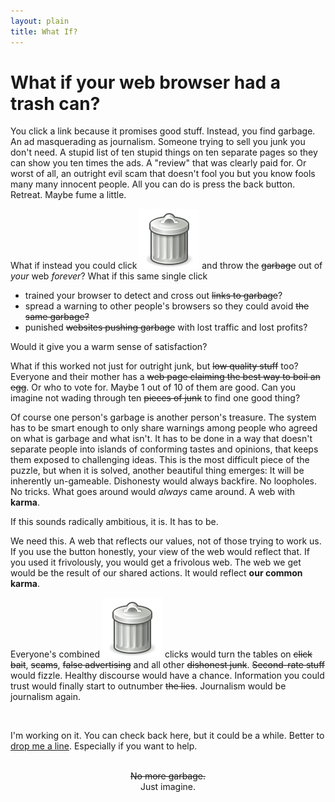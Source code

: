 ```yaml
---
layout: plain
title: What If?
---
```




# What if your web browser had a trash can?

You click a link because it promises good stuff. Instead, you find garbage. An ad masquerading as journalism. Someone trying to sell you junk you don't need. A stupid list of ten stupid things on ten separate pages so they can show you ten times the ads. A "review" that was clearly paid for. Or worst of all, an outright evil scam that doesn't fool you but you know fools many many innocent people. All you can do is press the back button. Retreat. Maybe fume a little.

What if instead you could click <span class="garbage-can">![a trash can](./images/garbage-can.svg)</span> and throw the <del>garbage</del> out of *your* web *forever*? What if this same single click

- trained your browser to detect and cross out <del>links to garbage</del>?
- spread a warning to other people's browsers so they could avoid <del>the same garbage<del>?
- punished <del>websites pushing garbage</del> with lost traffic and lost profits?

Would it give you a warm sense of satisfaction? 

What if this worked not just for outright junk, but <del>low quality stuff</del> too? Everyone and their mother has a <del>web page claiming the best way to boil an egg</del>. Or who to vote for. Maybe 1 out of 10 of them are good. Can you imagine not wading through ten <del>pieces of junk</del> to find one good thing?

Of course one person's garbage is another person's treasure. The system has to be smart enough to only share warnings among people who agreed on what is garbage and what isn't. It has to be done in a way that doesn't separate people into islands of conforming tastes and opinions, that keeps them exposed to challenging ideas. This is the most difficult piece of the puzzle, but when it is solved, another beautiful thing emerges: It will be inherently un-gameable. Dishonesty would always backfire. No loopholes. No tricks. What goes around would *always* came around. A web with **karma**. 

If this sounds radically ambitious, it is. It has to be. 

We need this. A web that reflects our values, not of those trying to work us. If you use the button honestly, your view of the web would reflect that. If you used it frivolously, you would get a frivolous web. The web we get would be the result of our shared actions. It would reflect **our common karma**.

Everyone's combined <span class="garbage-can">![a trash can](./images/garbage-can.svg)</span> clicks would turn the tables on <del>click bait</del>, <del>scams</del>, <del>false advertising</del> and all other <del>dishonest junk</del>.  <del>Second-rate stuff</del> would fizzle. Healthy discourse would have a chance. Information you could trust would finally start to outnumber <del>the lies</del>. Journalism would be journalism again. 

<br/>

I'm working on it. You can check back here, but it could be a while. Better to [drop me a line](mailto:whatif@commonkarma.org). Especially if you want to help.

<br>

<center><del>No more garbage.</del></center>

<center>Just imagine. </center>

